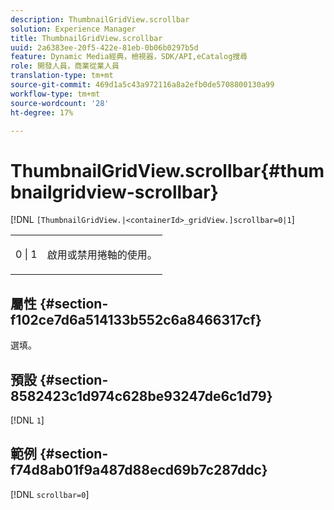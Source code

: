 ```yaml
---
description: ThumbnailGridView.scrollbar
solution: Experience Manager
title: ThumbnailGridView.scrollbar
uuid: 2a6383ee-20f5-422e-81eb-0b06b0297b5d
feature: Dynamic Media經典，檢視器，SDK/API,eCatalog搜尋
role: 開發人員，商業從業人員
translation-type: tm+mt
source-git-commit: 469d1a5c43a972116a8a2efb0de5708800130a99
workflow-type: tm+mt
source-wordcount: '28'
ht-degree: 17%

---
```



# ThumbnailGridView.scrollbar{#thumbnailgridview-scrollbar}

[!DNL `[ThumbnailGridView.|<containerId>_gridView.]scrollbar=0|1`]

<table id="table_70E6FDB62C2C4DBBB26BEBAD37A181AD"> 
 <tbody> 
  <tr> 
   <td> <p> <span class="codeph"> 0 | 1</span> </p> </td> 
   <td> <p> 啟用或禁用捲軸的使用。 </p> </td> 
  </tr> 
 </tbody> 
</table>

## 屬性 {#section-f102ce7d6a514133b552c6a8466317cf}

選填。

## 預設 {#section-8582423c1d974c628be93247de6c1d79}

[!DNL `1`]

## 範例 {#section-f74d8ab01f9a487d88ecd69b7c287ddc}

[!DNL `scrollbar=0`]
